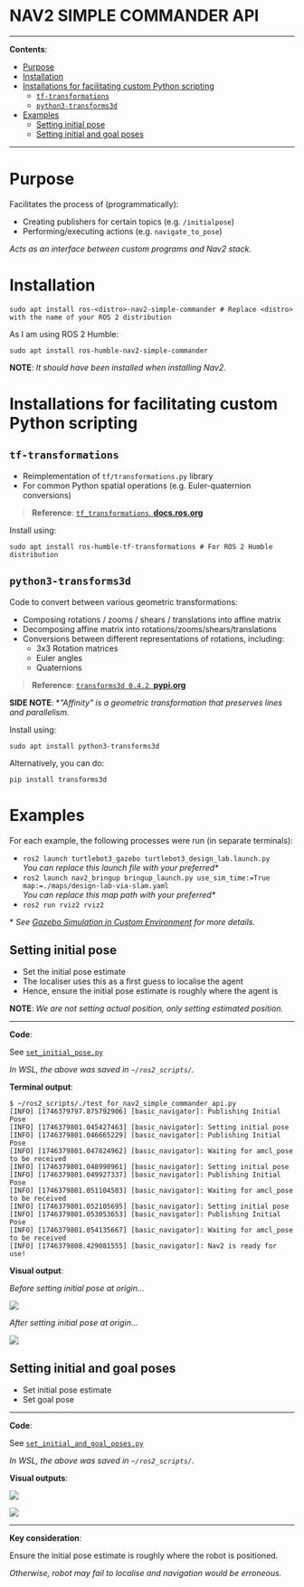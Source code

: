 <h1>NAV2 SIMPLE COMMANDER API</h1>

---

**Contents**:

- [Purpose](#purpose)
- [Installation](#installation)
- [Installations for facilitating custom Python scripting](#installations-for-facilitating-custom-python-scripting)
	- [`tf-transformations`](#tf-transformations)
	- [`python3-transforms3d`](#python3-transforms3d)
- [Examples](#examples)
	- [Setting initial pose](#setting-initial-pose)
	- [Setting initial and goal poses](#setting-initial-and-goal-poses)

---

# Purpose
Facilitates the process of (programmatically):

- Creating publishers for certain topics (e.g. `/initialpose`)
- Performing/executing actions (e.g. `navigate_to_pose`)

*Acts as an interface between custom programs and Nav2 stack.*

# Installation
```
sudo apt install ros-<distro>-nav2-simple-commander # Replace <distro> with the name of your ROS 2 distribution
```

As I am using ROS 2 Humble:

```
sudo apt install ros-humble-nav2-simple-commander
```

**NOTE**: *It should have been installed when installing Nav2.*

# Installations for facilitating custom Python scripting
## `tf-transformations`
- Reimplementation of `tf/transformations.py` library
- For common Python spatial operations (e.g. Euler-quaternion conversions)
 
> **Reference**: [`tf_transformations`, **docs.ros.org**](https://docs.ros.org/en/ros2_packages/humble/api/tf_transformations/)

Install using:

```
sudo apt install ros-humble-tf-transformations # For ROS 2 Humble distribution
```

## `python3-transforms3d`
Code to convert between various geometric transformations:

- Composing rotations / zooms / shears / translations into affine matrix
- Decomposing affine matrix into rotations/zooms/shears/translations
- Conversions between different representations of rotations, including:
	- 3x3 Rotation matrices
	- Euler angles
	- Quaternions

> **Reference**: [`transforms3d 0.4.2`, **pypi.org**](https://pypi.org/project/transforms3d/)

**SIDE NOTE**: **"Affinity" is a geometric transformation that preserves lines and parallelism.*

Install using:

```
sudo apt install python3-transforms3d
```

Alternatively, you can do:

```
pip install transforms3d
```

# Examples
For each example, the following processes were run (in separate terminals):

- `ros2 launch turtlebot3_gazebo turtlebot3_design_lab.launch.py` <br> *You can replace this launch file with your preferred\**
- `ros2 launch nav2_bringup bringup_launch.py use_sim_time:=True map:=./maps/design-lab-via-slam.yaml` <br> *You can replace this map path with your preferred\**
- `ros2 run rviz2 rviz2`

\* *See [Gazebo Simulation in Custom Environment](./gazebo-simulation-in-custom-environment_using_turtlebot3.md) for more details.*

## Setting initial pose
- Set the initial pose estimate
- The localiser uses this as a first guess to localise the agent
- Hence, ensure the initial pose estimate is roughly where the agent is

**NOTE**: *We are not setting actual position, only setting estimated position.*

---

**Code**:

See [`set_initial_pose.py`](../../scripts/interact-programmatically-with-nav2/set_initial_pose.py)

*In WSL, the above was saved in `~/ros2_scripts/`.*

**Terminal output**:

```
$ ~/ros2_scripts/./test_for_nav2_simple_commander_api.py
[INFO] [1746379797.875792906] [basic_navigator]: Publishing Initial Pose
[INFO] [1746379801.045427463] [basic_navigator]: Setting initial pose
[INFO] [1746379801.046665229] [basic_navigator]: Publishing Initial Pose
[INFO] [1746379801.047824962] [basic_navigator]: Waiting for amcl_pose to be received
[INFO] [1746379801.048998961] [basic_navigator]: Setting initial pose
[INFO] [1746379801.049927337] [basic_navigator]: Publishing Initial Pose
[INFO] [1746379801.051104503] [basic_navigator]: Waiting for amcl_pose to be received
[INFO] [1746379801.052105695] [basic_navigator]: Setting initial pose
[INFO] [1746379801.053053653] [basic_navigator]: Publishing Initial Pose
[INFO] [1746379801.054135667] [basic_navigator]: Waiting for amcl_pose to be received
[INFO] [1746379808.429081555] [basic_navigator]: Nav2 is ready for use!
```

**Visual output**:

*Before setting initial pose at origin*...

![](../../media/before-setting-initial-pose-at-origin.png)

*After setting initial pose at origin*...

![](../../media/after-setting-initial-pose-at-origin.png)

## Setting initial and goal poses
- Set initial pose estimate
- Set goal pose

---

**Code**:

See [`set_initial_and_goal_poses.py`](../../scripts/interact-programmatically-with-nav2/set_initial_and_goal_poses.py)

*In WSL, the above was saved in `~/ros2_scripts/`.*

**Visual outputs**:

![](../../media/navigation-after-setting-initial-and-goal-poses--1.png)

![](../../media/navigation-after-setting-initial-and-goal-poses--2.png)

---

**Key consideration**:

Ensure the initial pose estimate is roughly where the robot is positioned.

*Otherwise, robot may fail to localise and navigation would be erroneous.*
